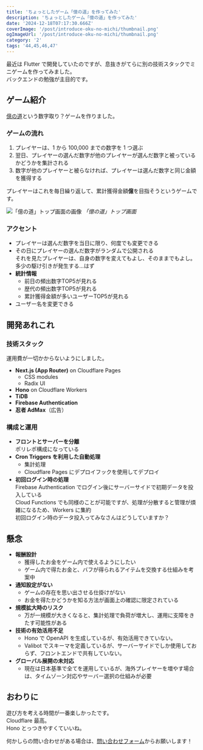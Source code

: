 ```yaml
---
title: 'ちょっとしたゲーム「億の道」を作ってみた'
description: 'ちょっとしたゲーム「億の道」を作ってみた'
date: '2024-12-18T07:17:30.666Z'
coverImage: '/post/introduce-oku-no-michi/thumbnail.png'
ogImageUrl: '/post/introduce-oku-no-michi/thumbnail.png'
category: '2'
tags: '44,45,46,47'
---
```


最近は Flutter で開発していたのですが、息抜きがてらに別の技術スタックでミニゲームを作ってみました。  
バックエンドの勉強が主目的です。

## ゲーム紹介

[億の道](https://number-riches.pages.dev/intro)という数字取り？ゲームを作りました。

### ゲームの流れ

1. プレイヤーは、1 から 100,000 までの数字を 1 つ選ぶ
2. 翌日、プレイヤーの選んだ数字が他のプレイヤーが選んだ数字と被っているかどうかを集計される
3. 数字が他のプレイヤーと被らなければ、プレイヤーは選んだ数字と同じ金額を獲得する

プレイヤーはこれを毎日繰り返して、累計獲得金額**億**を目指そうというゲームです。

![「億の道」トップ画面の画像](/post/introduce-oku-no-michi/1.png)
_「億の道」トップ画面_

### アクセント

- プレイヤーは選んだ数字を当日に限り、何度でも変更できる
- その日にプレイヤーの選んだ数字がランダムで公開される  
  それを見たプレイヤーは、自身の数字を変えてもよし、そのままでもよし。多少の駆け引きが発生する…はず
- **統計情報**  
  - 前日の頻出数字TOP5が見れる
  - 歴代の頻出数字TOP5が見れる
  - 累計獲得金額が多いユーザーTOP5が見れる
- ユーザー名を変更できる

## 開発あれこれ

### 技術スタック

運用費が一切かからないようにしました。

- **Next.js (App Router)** on Cloudflare Pages  
  - CSS modules  
  - Radix UI
- **Hono** on Cloudflare Workers
- **TiDB**
- **Firebase Authentication**
- **忍者 AdMax**（広告）

### 構成と運用

- **フロントとサーバーを分離**  
  ポリレポ構成になっている
- **Cron Triggers を利用した自動処理**  
  - 集計処理  
  - Cloudflare Pages にデプロイフックを使用してデプロイ
- **初回ログイン時の処理**  
  Firebase Authentication でログイン後にサーバーサイドで初期データを投入している  
  Cloud Functions でも同様のことが可能ですが、処理が分散すると管理が煩雑になるため、Workers に集約  
  初回ログイン時のデータ投入ってみなさんはどうしていますか？

## 懸念

- **報酬設計**  
  - 獲得したお金をゲーム内で使えるようにしたい  
  - ゲーム内で得たお金と、バフが得られるアイテムを交換する仕組みを考案中
- **通知設定がない**  
  - ゲームの存在を思い出させる仕掛けがない  
  - お金を得たかどうかを知る方法が画面上の確認に限定されている
- **規模拡大時のリスク**  
  - 万が一規模が大きくなると、集計処理で負荷が増大し、運用に支障をきたす可能性がある
- **技術の有効活用不足**  
  - Hono で OpenAPI を生成しているが、有効活用できていない。  
  - Valibot でスキーマを定義しているが、サーバーサイドでしか使用しておらず、フロントエンドで共有していない。
- **グローバル展開の未対応**  
  - 現在は日本基準で全てを運用しているが、海外プレイヤーを増やす場合は、タイムゾーン対応やサーバー選択の仕組みが必要

## おわりに

遊び方を考える時間が一番楽しかったです。  
Cloudflare 最高。  
Hono とっつきやすくていいね。  

何かしらの問い合わせがある場合は、[問い合わせフォーム](https://docs.google.com/forms/d/e/1FAIpQLScZxBtUpLG4CHjRMi-po6nwKihIdiZcwQtszZ6H__ly4gUjSA/viewform)からお願いします！
